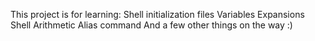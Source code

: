This project is for learning:
Shell initialization files
Variables
Expansions
Shell Arithmetic
Alias command
And a few other things on the way :)

